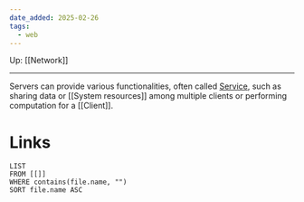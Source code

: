 ```yaml
---
date_added: 2025-02-26
tags:
  - web
---
```

Up: [[Network]]
___
 Servers can provide various functionalities, often called [Service](Service.md), such as sharing data or [[System resources]] among multiple clients or performing computation for a [[Client]].
# Links
```dataview
LIST
FROM [[]]
WHERE contains(file.name, "")
SORT file.name ASC
```
